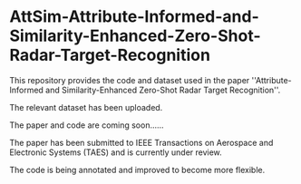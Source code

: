 # AttSim-Attribute-Informed-and-Similarity-Enhanced-Zero-Shot-Radar-Target-Recognition
This repository provides the code and dataset used in the paper ''Attribute-Informed and Similarity-Enhanced Zero-Shot Radar Target Recognition''.

The relevant dataset has been uploaded.

The paper and code are coming soon......

The paper has been submitted to IEEE Transactions on Aerospace and Electronic Systems (TAES) and is currently under review.

The code is being annotated and improved to become more flexible.
